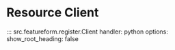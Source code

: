 # Resource Client
::: src.featureform.register.Client
    handler: python
    options:
      show_root_heading: false
